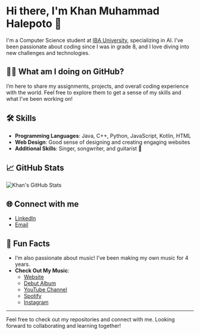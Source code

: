 # Hi there, I'm Khan Muhammad Halepoto 👋

I'm a Computer Science student at [IBA University](https://www.iba-suk.edu.pk), specializing in AI. I’ve been passionate about coding since I was in grade 8, and I love diving into new challenges and technologies.

## 👨‍🚀 What am I doing on GitHub?
I’m here to share my assignments, projects, and overall coding experience with the world. Feel free to explore them to get a sense of my skills and what I’ve been working on!

## 🛠️ Skills
- **Programming Languages**: Java, C++, Python, JavaScript, Kotlin, HTML
- **Web Design**: Good sense of designing and creating engaging websites
- **Additional Skills**: Singer, songwriter, and guitarist 🎸

## 📈 GitHub Stats
![Khan's GitHub Stats](https://github-readme-stats.vercel.app/api?username=khanm&show_icons=true&count_private=true&hide_title=true&hide=prs&theme=radical)

## 🌐 Connect with me
- [LinkedIn](https://www.linkedin.com/in/khan-muhammad-52977b290/)
- [Email](mailto:khanmuhammad.bsaif22@iba-suk.edu.pk)

## 🎤 Fun Facts
- I’m also passionate about music! I’ve been making my own music for 4 years.
- **Check Out My Music**:
  - [Website](https://bit.ly/khanm-web)
  - [Debut Album](https://bit.ly/khanm-sl)
  - [YouTube Channel](https://bit.ly/khanm-sl)
  - [Spotify](https://bit.ly/khanm_spotify)
  - [Instagram](https://www.instagram.com/khanmmusic/)

---

Feel free to check out my repositories and connect with me. Looking forward to collaborating and learning together!
